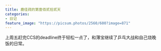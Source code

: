 ```yaml
---
title: 鹿佳莼的第壹佰贰拾贰天
categories:
- 日记
feature_image: "https://picsum.photos/2560/600?image=871"
---
```


上周五赶完CCS的deadline终于轻松一点了，和薄宝继续了乒乓大战和自己烧晚饭的日常。
